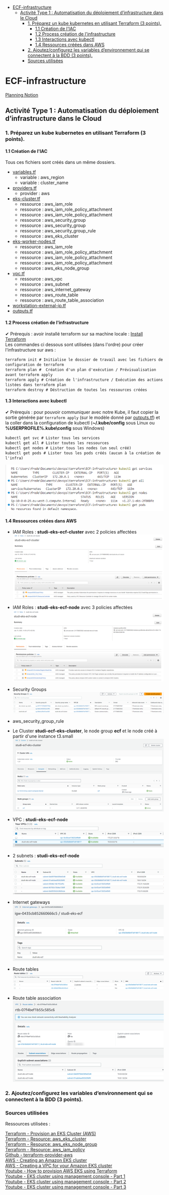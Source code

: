 
- [ECF-infrastructure](#ecf-infrastructure)
  - [Activité Type 1 : Automatisation du déploiement d’infrastructure dans le Cloud](#activité-type-1--automatisation-du-déploiement-dinfrastructure-dans-le-cloud)
    - [1. Préparez un kube kubernetes en utilisant Terraform (3 points).](#1-préparez-un-kube-kubernetes-en-utilisant-terraform-3-points)
      - [1.1 Création de l'IAC](#11-création-de-liac)
      - [1.2 Process création de l'infrastructure](#12-process-création-de-linfrastructure)
      - [1.3 Interactions avec kubectl](#13-interactions-avec-kubectl)
      - [1.4 Ressources créées dans AWS](#14-ressources-créées-dans-aws)
    - [2. Ajoutez/configurez les variables d’environnement qui se connectent à la BDD (3 points).](#2-ajoutezconfigurez-les-variables-denvironnement-qui-se-connectent-à-la-bdd-3-points)
    - [Sources utilisées](#sources-utilisées)

# ECF-infrastructure  

[Planning Notion](https://mirror-paw-f24.notion.site/f2fa7cecae5a4cd4a1792bf963ec744a?v=b71bd3754f5541c1a7c1a23cbb2f1ca9)  

## Activité Type 1 : Automatisation du déploiement d’infrastructure dans le Cloud  

### 1. Préparez un kube kubernetes en utilisant Terraform (3 points).  

#### 1.1 Création de l'IAC

Tous ces fichiers sont créés dans un même dossiers.  

- [variables.tf](variables.tf)  
  - variable : aws_region
  - variable : cluster_name
- [providers.tf](providers.tf)  
  - provider : aws
- [eks-cluster.tf](eks-cluster.tf)  
  - ressource : aws_iam_role
  - ressource : aws_iam_role_policy_attachment
  - ressource : aws_iam_role_policy_attachment
  - ressource : aws_security_group
  - ressource : aws_security_group
  - ressource : aws_security_group_rule
  - ressource : aws_eks_cluster
- [eks-worker-nodes.tf](eks-worker-nodes.tf)  
  - ressource : aws_iam_role
  - ressource : aws_iam_role_policy_attachment
  - ressource : aws_iam_role_policy_attachment
  - ressource : aws_iam_role_policy_attachment
  - ressource : aws_eks_node_group
- [vpc.tf](vpc.tf)  
  - ressource : aws_vpc
  - ressource : aws_subnet
  - ressource : aws_internet_gateway
  - ressource : aws_route_table
  - ressource : aws_route_table_association
- [workstation-external-ip.tf](workstation-external-ip.tf)  
- [outputs.tf](outputs.tf)  

#### 1.2 Process création de l'infrastructure

✔ Prérequis : avoir installé terraform sur sa machine locale : [Install Terraform](https://developer.hashicorp.com/terraform/downloads)  
Les commandes ci dessous sont utilisées (dans l'ordre) pour créer l'infrastructure sur aws :  
```
terraform init # Initialise le dossier de travail avec les fichiers de configuration de terraform
terraform plan #  Création d'un plan d'exécution / Prévisualisation avant terraform apply
terraform apply # Création de l'infrastructure / Exécution des actions listées dans terraform plan
terraform destroy # Déstruction de toutes les ressources créées
```

#### 1.3 Interactions avec kubectl

✔ Prérequis : pour pouvoir communiquer avec notre Kube, il faut copier la sortie générée par `terraform apply` (sur le modèle donné par [outputs.tf](outputs.tf)) et la coller dans la configuration de kubectl (**~/.kube/config** sous Linux ou **%USERPROFILE%\.kube\config** sous Windows)

```
kubectl get svc # Lister tous les services
kubectl get all # Lister toutes les ressources
kubectl get nodes # Lister tous les nodes (un seul créé)
kubectl get pods # Lister tous les pods créés (aucun à la création de l'infra)
```
![](img/image.png)  

#### 1.4 Ressources créées dans AWS
- IAM Roles : **studi-eks-ecf-cluster** avec 2 policies affectées  
  ![studi-eks-ecf-cluster](img/image-1.png)  
- IAM Roles : **studi-eks-ecf-node** avec 3 policies affectées  
  ![studi-eks-ecf-node](img/image-2.png)  

- Security Groups 
  ![](img/image-9.png)  

- aws_security_group_rule  

- Le Cluster **studi-ecf-eks-cluster**, le node group **ecf** et le node créé à partir d'une instance t3.small
![cluster, node groupe et node](img/image-8.png)

- VPC : **studi-eks-ecf-node**
 ![studi-eks-ecf-node](img/image-3.png)  

- 2 subnets : **studi-eks-ecf-node**  
![studi-eks-ecf-node](img/image-4.png)  

 - Internet gateways
  ![Alt text](img/image-7.png)  

- Route tables 
  ![Alt text](img/image-5.png)  

 - Route table association  
  ![Alt text](img/image-6.png)  



### 2. Ajoutez/configurez les variables d’environnement qui se connectent à la BDD (3 points).  

### Sources utilisées
Ressources utilisées :

[Terraform - Provision an EKS Cluster (AWS)](https://developer.hashicorp.com/terraform/tutorials/kubernetes/eks)  
[Terraform - Resource: aws_eks_cluster](https://registry.terraform.io/providers/hashicorp/aws/latest/docs/resources/eks_cluster)  
[Terraform - Resource: aws_eks_node_group](https://registry.terraform.io/providers/hashicorp/aws/latest/docs/resources/eks_node_group)  
[Terraform - Resource: aws_iam_policy](https://registry.terraform.io/providers/hashicorp/aws/latest/docs/resources/iam_policy)  
[Github - terraform-provider-aws](https://github.com/hashicorp/terraform-provider-aws)  
[AWS - Creating an Amazon EKS cluster](https://docs.aws.amazon.com/eks/latest/userguide/create-cluster.html)  
[AWS - Creating a VPC for your Amazon EKS cluster](https://docs.aws.amazon.com/eks/latest/userguide/creating-a-vpc.html)  
[Youtube - How to provision AWS EKS using Terraform](https://www.youtube.com/watch?v=KsvfV5iuWqM)  
[Youtube - EKS cluster using management console - Part 1](https://www.youtube.com/watch?v=kDTr3IJfawY)  
[Youtube - EKS cluster using management console - Part 2](https://www.youtube.com/watch?v=IHdWJhMGdXA)  
[Youtube - EKS cluster using management console - Part 3](https://www.youtube.com/watch?v=0amRQQnwwAk)  
 
